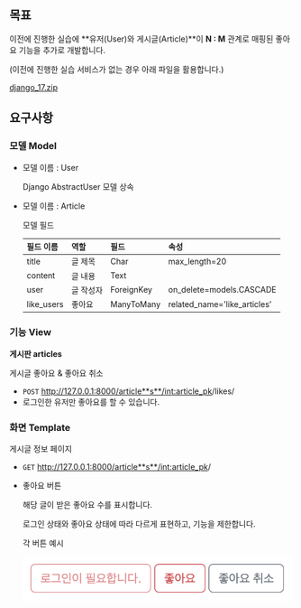 ## 목표

이전에 진행한 실습에 **유저(User)와 게시글(Article)**이 **N : M** 관계로 매핑된 좋아요 기능을 추가로 개발합니다.

(이전에 진행한 실습 서비스가 없는 경우 아래 파일을 활용합니다.)

[django_17.zip](%E1%84%8C%E1%85%A1%E1%86%BC%E1%84%80%E1%85%A9%2017%20fefddfd4a5d0455d8264bf0a80830fc9/django_17.zip)

## 요구사항

### 모델 Model

- 모델 이름 : User

  Django AbstractUser 모델 상속

- 모델 이름 : Article

  모델 필드

  | 필드 이름  | 역할      | 필드       | 속성                         |
  | ---------- | --------- | ---------- | ---------------------------- |
  | title      | 글 제목   | Char       | max_length=20                |
  | content    | 글 내용   | Text       |                              |
  | user       | 글 작성자 | ForeignKey | on_delete=models.CASCADE     |
  | like_users | 좋아요    | ManyToMany | related_name='like_articles’ |

### 기능 View

**게시판 articles** 

게시글 좋아요 & 좋아요 취소

- `POST` http://127.0.0.1:8000/article**s**/<int:article_pk>/likes/
- 로그인한 유저만 좋아요를 할 수 있습니다.

### 화면 Template

게시글 정보 페이지

- `GET` http://127.0.0.1:8000/article**s**/<int:article_pk>/

- 좋아요 버튼

  해당 글이 받은 좋아요 수를 표시합니다.

  로그인 상태와 좋아요 상태에 따라 다르게 표현하고, 기능을 제한합니다.

  각 버튼 예시

  ![Untitled](README.assets/Untitled.png)
